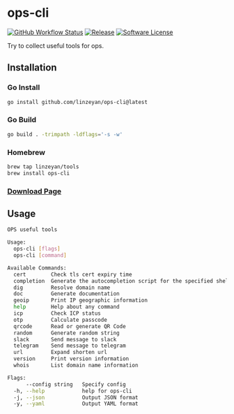 # ops-cli

[![GitHub Workflow Status](https://img.shields.io/github/workflow/status/linzeyan/ops-cli/goreleaser?style=flat-square)](https://github.com/linzeyan/ops-cli/actions?query=workflow%3Agoreleaser)
[![Release](https://img.shields.io/github/release/linzeyan/ops-cli.svg?style=flat-square)](https://github.com/linzeyan/ops-cli/releases/latest)
[![Software License](https://img.shields.io/github/license/linzeyan/ops-cli?style=flat-square)](./LICENSE)

Try to collect useful tools for ops.

## Installation

### Go Install

```bash
go install github.com/linzeyan/ops-cli@latest
```

### Go Build

```bash
go build . -trimpath -ldflags='-s -w'
```

### Homebrew

```bash
brew tap linzeyan/tools
brew install ops-cli
```

### [Download Page](https://github.com/linzeyan/ops-cli/releases/latest)

## Usage

```bash
OPS useful tools

Usage:
  ops-cli [flags]
  ops-cli [command]

Available Commands:
  cert        Check tls cert expiry time
  completion  Generate the autocompletion script for the specified shell
  dig         Resolve domain name
  doc         Generate documentation
  geoip       Print IP geographic information
  help        Help about any command
  icp         Check ICP status
  otp         Calculate passcode
  qrcode      Read or generate QR Code
  random      Generate random string
  slack       Send message to slack
  telegram    Send message to telegram
  url         Expand shorten url
  version     Print version information
  whois       List domain name information

Flags:
      --config string   Specify config
  -h, --help            help for ops-cli
  -j, --json            Output JSON format
  -y, --yaml            Output YAML format
```
